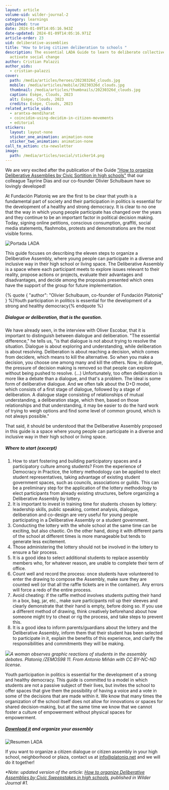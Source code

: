 ```yaml
---
layout: article
volume-uid: wilder-journal-2
category: learnings
published: true
date: 2024-01-09T14:05:16.943Z
date-updated: 2024-01-09T14:05:16.971Z
article-order: 23
uid: deliberative-assemblies
title: "How to bring citizen deliberation to schools "
description: The essential LADA Guide to learn to deliberate collectively and
  activate social change
author: Cristian Palazzi
author_uids:
  - cristian-palazzi
cover:
  path: /media/articles/heroes/20230326d_clouds.jpg
  mobile: /media/articles/mobile/20230326d_clouds.jpg
  thumbnail: /media/articles/thumbnails/20230326d_clouds.jpg
  caption: Ésèpe, Clouds, 2023
  alt: Ésèpe, Clouds, 2023
  credits: Ésèpe, Clouds, 2023
related_article_uids:
  - arantxa-mendiharat
  - coincidim-using-decidim-in-citizen-movements
  - editorial
stickers:
  layout: layout-none
  sticker_one_animation: animation-none
  sticker_two_animation: animation-none
call_to_action: cta-newsletter
image:
  path: /media/articles/social/sticker14.png
---
```

We are very excited after the publication of the Guide ["How to organize Deliberative Assemblies by Civic Sortition in high schools"](https://laaventuradeaprender.intef.es/wp-content/uploads/2023/07/60_22_RED_LADA_Como-hacer-asambleas-deliberativas-R3.pdf) that our colleague Tayrine Dias and our co-founder Olivier Schulbaum have so lovingly developed!

At Fundación Platoniq we are the first to be clear that youth is a fundamental part of society and their participation in politics is essential for the development of a healthy and strong democracy. It is clear to no one that the way in which young people participate has changed over the years and they continue to be an important factor in political decision making. Today, signing online petitions, conscious consumption, graffiti, social media statements, flashmobs, protests and demonstrations are the most visible forms.

![](https://lh7-us.googleusercontent.com/x32Hm1xTpJUhI9DBYAUPEV3n0e4Eci4bxPyDYi6QgP6qC2Ro-DIILGRgw4W4EtLdB_7-uby5dDRRvS_BE7Sfd7vFPgGstLManFHNwVmnDk_MYYWhPH1oo2RDScVqAwbmGFbnqnWaUE9IuzVteKZbQhA "Portada LADA")

This guide focuses on describing the eleven steps to organize a Deliberative Assembly, where young people can participate in a diverse and inclusive way in their high school or living space. The Deliberative Assembly is a space where each participant meets to explore issues relevant to their reality, propose actions or projects, evaluate their advantages and disadvantages, and decide among the proposals presented which ones have the support of the group for future implementation.

{% quote { "author": "Olivier Schulbaum, co-founder of Fundación Platoniq" } %}Youth participation in politics is essential for the development of a strong and healthy democracy{% endquote %}

##### Dialogue or deliberation, that is the question.

We have already seen, in the interview with Oliver Escobar, that it is important to distinguish between dialogue and deliberation. "The essential difference," he tells us, "is that dialogue is not about trying to resolve the situation. Dialogue is about exploring and understanding, while deliberation is about resolving. Deliberation is about reaching a decision, which comes from decidere, which means to kill the alternative. So when you make a decision, you choose one among many and kill the others. Now, in dialogue, the pressure of decision making is removed so that people can explore without being pushed to resolve. (...) Unfortunately, too often deliberation is more like a debate than a dialogue, and that's a problem. The ideal is some form of deliberative dialogue. And we often talk about the D+D model, which consists of a first stage of dialogue, followed by a stage of deliberation. A dialogue stage consisting of relationships of mutual understanding, a deliberation stage, which then, based on those relationships and that understanding, it may be easier to do the hard work of trying to weigh options and find some level of common ground, which is not always possible."

That said, it should be understood that the Deliberative Assembly proposed in this guide is a space where young people can participate in a diverse and inclusive way in their high school or living space.

##### Where to start (excerpt)

1. How to start fostering and building participatory spaces and a participatory culture among students? From the experience of Democracy in Practice, the lottery methodology can be applied to elect student representatives, taking advantage of existing student government spaces, such as councils, associations or guilds. This can be a preliminary step for the application of the lottery methodology to elect participants from already existing structures, before organizing a Deliberative Assembly by lottery.
2. It is important to invest in training time for students chosen by lottery: leadership skills, public speaking, context analysis, dialogue, deliberation and co-design are very useful for young people participating in a Deliberative Assembly or a student government. 
3. Conducting the lottery with the whole school at the same time can be exciting, but also chaotic. On the other hand, doing it with different parts of the school at different times is more manageable but tends to generate less excitement.
4. Those administering the lottery should not be involved in the lottery to ensure a fair process.
5. It is a good idea to select additional students to replace assembly members who, for whatever reason, are unable to complete their term of office.
6. Count well and record the process: once students have volunteered to enter the drawing to compose the Assembly, make sure they are counted well (or that all the raffle tickets are in the container). Any errors will force a redo of the entire process.
7. Avoid cheating: if the raffle method involves students putting their hand in a box, bag, jar, etc., make sure participants roll up their sleeves and clearly demonstrate that their hand is empty, before doing so. If you use a different method of drawing, think creatively beforehand about how someone might try to cheat or rig the process, and take steps to prevent this.
8. It is a good idea to inform parents/guardians about the lottery and the Deliberative Assembly, inform them that their student has been selected to participate in it, explain the benefits of this experience, and clarify the responsibilities and commitments they will be making.

![](https://lh7-us.googleusercontent.com/M9gVIK9KlQTNxlxU7XXwdfyrlfRAcFIGjeyCeyxy8r3-A8LtFirUOYcac18txthTxbp-a5JWY7eCmnGeUI1W72WQ4HQO-iO8jzTF_dG-V03ambti7dGBgTM320-V8UZIteRSh6yzvIek0GIMrplHMJo)*A woman observes graphic reactions of students in the assembly debates. Platoniq /ZEMOS98 11. From Antonio Miñán with CC BY-NC-ND license*.

Youth participation in politics is essential for the development of a strong and healthy democracy. This guide is committed to a model in which students are not a passive subject of their lives, but invites the school to offer spaces that give them the possibility of having a voice and a vote in some of the decisions that are made within it. We know that many times the organization of the school itself does not allow for innovations or spaces for shared decision-making, but at the same time we know that we cannot foster a culture of empowerment without physical spaces for empowerment.

##### [Download it](https://laaventuradeaprender.intef.es/wp-content/uploads/2023/07/60_22_RED_LADA_Como-hacer-asambleas-deliberativas-R3.pdf) and organize your assembly

![](https://lh7-us.googleusercontent.com/n1bB31f8lvxIyUjhvOMpyA_yQumPtESKPmXB5LM1EZ3fcVgUfoveZ6_zyuZEyu16vUOqv0f2XHn5bkZ-eex_XtjYhw9Aq-cCr_s0cg7lVhTC6yhCq7fM7C710dlT4D236IOQQ0-jmx8GL5vHZNf5VAA "Resumen LADA")

If you want to organize a citizen dialogue or citizen assembly in your high school, neighborhood or plaza, contact us at info@platoniq.net and we will do it together!

*\*Note: updated version of the article: [How to organize Deliberative Assemblies by Civic Sweepstakes in high schools](https://journal.platoniq.net/en/wilder-journal-1/learnings/deliberative-assemblies/), published in Wilder Journal #1.*

